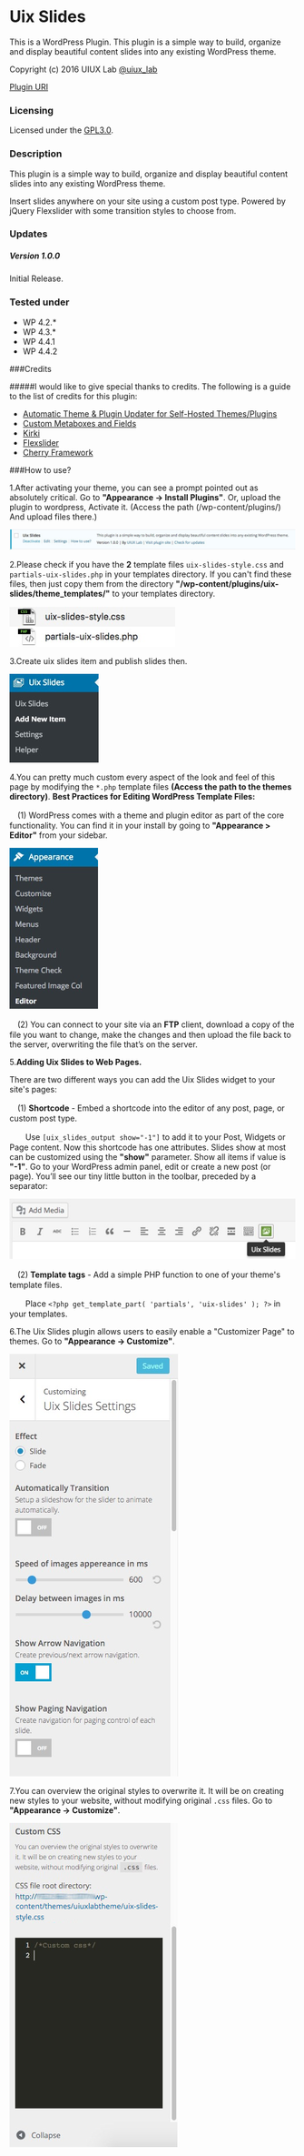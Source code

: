 # Uix Slides
This is a WordPress Plugin. This plugin is a simple way to build, organize and display beautiful content slides into any existing WordPress theme.

Copyright (c) 2016 UIUX Lab [@uiux_lab](http://twitter.com/uiux_lab)


[Plugin URI](http://uiux.cc/wp-plugins/uix-slides/)

### Licensing

Licensed under the [GPL3.0](http://www.gnu.org/licenses/gpl-3.0.en.html).

### Description

This plugin is a simple way to build, organize and display beautiful content slides into any existing WordPress theme. 

Insert slides anywhere on your site using a custom post type. Powered by jQuery Flexslider with some transition styles to choose from.

### Updates 

##### Version 1.0.0
Initial Release.


### Tested under

- WP 4.2.*
- WP 4.3.*
- WP 4.4.1
- WP 4.4.2


###Credits

#####I would like to give special thanks to credits. The following is a guide to the list of credits for this plugin:

- [Automatic Theme & Plugin Updater for Self-Hosted Themes/Plugins](https://github.com/jeremyclark13/automatic-theme-plugin-update)
- [Custom Metaboxes and Fields](https://github.com/WebDevStudios/Custom-Metaboxes-and-Fields-for-WordPress)
- [Kirki](http://kirki.org/)
- [Flexslider](https://github.com/woothemes/FlexSlider)
- [Cherry Framework](http://www.cherryframework.com/)

###How to use?

1.After activating your theme, you can see a prompt pointed out as absolutely critical. Go to **"Appearance -> Install Plugins"**.
Or, upload the plugin to wordpress, Activate it. (Access the path (/wp-content/plugins/) And upload files there.)

![](https://github.com/xizon/Uix-Slides/blob/master/helper/img/plug.jpg)


2.Please check if you have the **2** template files `uix-slides-style.css` and `partials-uix-slides.php` in your templates directory. If you can't find these files, then just copy them from the directory **"/wp-content/plugins/uix-slides/theme_templates/"** to your templates directory.

![](https://github.com/xizon/Uix-Slides/blob/master/helper/img/temp.jpg)


3.Create uix slides item and publish slides then.

![](https://github.com/xizon/Uix-Slides/blob/master/helper/img/add-item.jpg)


4.You can pretty much custom every aspect of the look and feel of this page by modifying the `*.php` template files **(Access the path to the themes directory)**. **Best Practices for Editing WordPress Template Files:**

　(1)  WordPress comes with a theme and plugin editor as part of the core functionality. You can find it in your install by going to **"Appearance > Editor"** from your sidebar.

![](https://github.com/xizon/Uix-Slides/blob/master/helper/img/editor.jpg)

　(2) You can connect to your site via an **FTP** client, download a copy of the file you want to change, make the changes and then upload the file back to the server, overwriting the file that’s on the server.



5.**Adding Uix Slides to Web Pages.**

There are two different ways you can add the Uix Slides widget to your site's pages:

　(1)  **Shortcode** - Embed a shortcode into the editor of any post, page, or custom post type. 

　　Use `[uix_slides_output show="-1"]` to add it to your Post, Widgets or Page content. Now this shortcode has one attributes. Slides show at most can be customized using the **"show"** parameter. Show all items if value is **"-1"**. Go to your WordPress admin panel, edit or create a new post (or page). You’ll see our tiny little button in the toolbar, preceded by a separator:

![](https://github.com/xizon/Uix-Slides/blob/master/helper/img/sc.jpg)
  
　(2)  **Template tags** - Add a simple PHP function to one of your theme's template files. 

　　Place `<?php get_template_part( 'partials', 'uix-slides' ); ?>` in your templates.



6.The Uix Slides plugin allows users to easily enable a "Customizer Page" to themes. Go to **"Appearance -> Customize"**.

![](https://github.com/xizon/Uix-Slides/blob/master/helper/img/customize.jpg)


7.You can overview the original styles to overwrite it. It will be on creating new styles to your website, without modifying original `.css` files. Go to **"Appearance -> Customize"**.

![](https://github.com/xizon/Uix-Slides/blob/master/helper/img/css.jpg)
